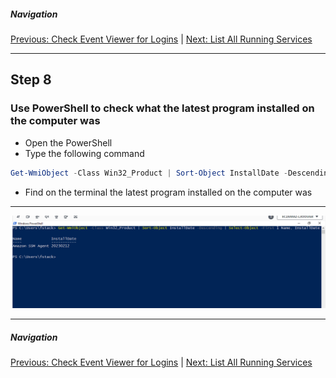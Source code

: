 ##### Navigation

[Previous: Check Event Viewer for Logins](step7.md) | [Next: List All Running Services](step9.md)

---


## Step 8

### Use PowerShell to check what the latest program installed on the computer was

- Open the PowerShell 
- Type the following command



```PowerShell
Get-WmiObject -Class Win32_Product | Sort-Object InstallDate -Descending | Select-Object -First 1 Name, InstallDate
```

- Find on the terminal the latest program installed on the computer was
  
---

![alt text](https://github.com/hcoco1/Career-Simulation-2/blob/main/images/step_8_1.png?raw=true)

---

##### Navigation

[Previous: Check Event Viewer for Logins](step7.md) | [Next: List All Running Services](step9.md)

